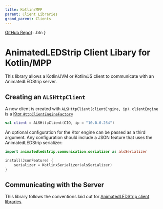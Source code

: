 ```yaml
---
title: Kotlin/MPP
parent: Client Libraries
grand_parent: Clients
---
```


[GitHub Repo](https://github.com/AnimatedLEDStrip/client-kotlin-mpp){: .btn }

# AnimatedLEDStrip Client Libary for Kotlin/MPP

This library allows a Kotlin/JVM or Kotlin/JS client to communicate with an AnimatedLEDStrip server.

## Creating an `ALSHttpClient`

A new client is created with `ALSHttpClient(clientEngine, ip)`.
`clientEngine` is a [Ktor `HttpClientEngineFactory`](https://ktor.io/docs/http-client-engines.html)

```kotlin
val client = ALSHttpClient(CIO, ip = "10.0.0.254")
```

An optional configuration for the Ktor engine can be passed as a third argument.
Any configuration should include a JSON feature that uses the AnimatedLEDStrip serializer:

```kotlin
import animatedledstrip.communication.serializer as alsSerializer

install(JsonFeature) {
    serializer = KotlinxSerializer(alsSerializer)
}
```

## Communicating with the Server

This library follows the conventions laid out for [AnimatedLEDStrip client libraries](/clients/client-libraries).